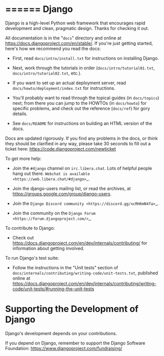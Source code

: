 ====== 
  Django 
=====

Django is a high-level Python web framework that encourages rapid development
and clean, pragmatic design. Thanks for checking it out.

All documentation is in the "``docs``" directory and online at
https://docs.djangoproject.com/en/stable/. If you're just getting started,
here's how we recommend you read the docs:

* First, read ``docs/intro/install.txt`` for instructions on installing Django.

* Next, work through the tutorials in order (``docs/intro/tutorial01.txt``,
  ``docs/intro/tutorial02.txt``, etc.).

* If you want to set up an actual deployment server, read
  ``docs/howto/deployment/index.txt`` for instructions.

* You'll probably want to read through the topical guides (in ``docs/topics``)
  next; from there you can jump to the HOWTOs (in ``docs/howto``) for specific
  problems, and check out the reference (``docs/ref``) for gory details.

* See ``docs/README`` for instructions on building an HTML version of the docs.

Docs are updated rigorously. If you find any problems in the docs, or think
they should be clarified in any way, please take 30 seconds to fill out a
ticket here: https://code.djangoproject.com/newticket

To get more help:

* Join the ``#django`` channel on ``irc.libera.chat``. Lots of helpful people
  hang out there. `Webchat is available <https://web.libera.chat/#django>`_.

* Join the django-users mailing list, or read the archives, at
  https://groups.google.com/group/django-users.

* Join the `Django Discord community <https://discord.gg/xcRH6mN4fa>`_.

* Join the community on the `Django Forum <https://forum.djangoproject.com/>`_.

To contribute to Django:

* Check out https://docs.djangoproject.com/en/dev/internals/contributing/ for
  information about getting involved.

To run Django's test suite:

* Follow the instructions in the "Unit tests" section of
  ``docs/internals/contributing/writing-code/unit-tests.txt``, published online at
  https://docs.djangoproject.com/en/dev/internals/contributing/writing-code/unit-tests/#running-the-unit-tests

Supporting the Development of Django
====================================

Django's development depends on your contributions.

If you depend on Django, remember to support the Django Software Foundation: https://www.djangoproject.com/fundraising/

